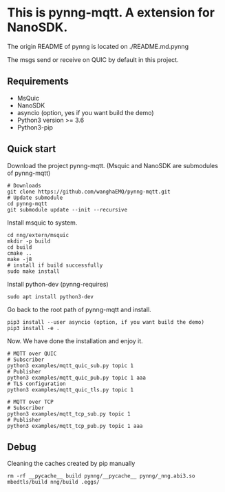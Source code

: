This is pynng-mqtt. A extension for NanoSDK.
==============

The origin README of pynng is located on ./README.md.pynng

The msgs send or receive on QUIC by default in this project.

Requirements
-----

+ MsQuic
+ NanoSDK
+ asyncio (option, yes if you want build the demo)
+ Python3 version >= 3.6
+ Python3-pip

Quick start
-----

Download the project pynng-mqtt. (Msquic and NanoSDK are submodules of pynng-mqtt)

```
# Downloads
git clone https://github.com/wanghaEMQ/pynng-mqtt.git
# Update submodule
cd pynng-mqtt
git submodule update --init --recursive
```

Install msquic to system.

```
cd nng/extern/msquic
mkdir -p build
cd build
cmake ..
make -j8
# install if build successfully
sudo make install
```

Install python-dev (pynng-requires)

```
sudo apt install python3-dev
```

Go back to the root path of pynng-mqtt and install.

```
pip3 install --user asyncio (option, if you want build the demo)
pip3 install -e .
```

Now. We have done the installation and enjoy it.

```
# MQTT over QUIC
# Subscriber
python3 examples/mqtt_quic_sub.py topic 1
# Publisher
python3 examples/mqtt_quic_pub.py topic 1 aaa
# TLS configuration
python3 examples/mqtt_quic_tls.py topic 1
```

```
# MQTT over TCP
# Subscriber
python3 examples/mqtt_tcp_sub.py topic 1
# Publisher
python3 examples/mqtt_tcp_pub.py topic 1 aaa
```

Debug
-----

Cleaning the caches created by pip manually
```
rm -rf __pycache__ build pynng/__pycache__ pynng/_nng.abi3.so mbedtls/build nng/build .eggs/
```
